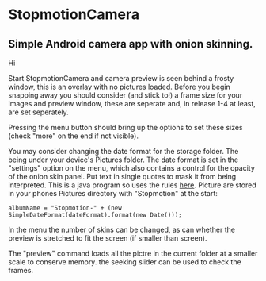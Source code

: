 # StopmotionCamera

## Simple Android camera app with onion skinning.

Hi

Start StopmotionCamera and camera preview is seen behind a frosty window, this is an overlay with no pictures loaded.
Before you begin snapping away you should consider (and stick to!) a frame size for your images and preview window, these are seperate and, in release 1-4 at least, are set seperately.

Pressing the menu button should bring up the options to set these sizes (check "more" on the end if not visible).

You may consider changing the date format for the storage folder. The being under your device's Pictures folder. The date format is set in the "settings" option on the menu, which also contains a control for the opacity of the onion skin panel. Put text in single quotes to mask it from being interpreted. This is a java program so uses the rules [here](https://docs.oracle.com/javase/7/docs/api/java/text/SimpleDateFormat.html). Picture are stored in your phones Pictures directory with "Stopmotion" at the start:
```
albumName = "Stopmotion-" + (new SimpleDateFormat(dateFormat).format(new Date()));
```

In the menu the number of skins can be changed, as can whether the preview is stretched to fit the screen (if smaller than screen).

The "preview" command loads all the pictre in the current folder at a smaller scale to conserve memory. the seeking slider can be used to check the frames.


